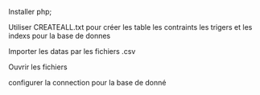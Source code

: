 Installer php;

Utiliser CREATEALL.txt pour créer les table les contraints les trigers et les indexs pour la base de donnes 

Importer les datas par les fichiers .csv

Ouvrir les fichiers 

configurer la connection pour la base de donné

